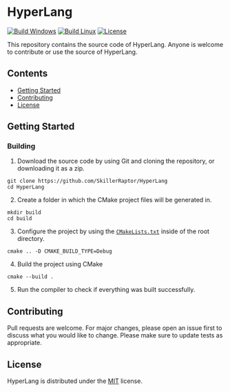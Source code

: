 # HyperLang
[![Build Windows](https://img.shields.io/github/workflow/status/SkillerRaptor/HyperLang/build-windows?style=flat&label=Build%20Windows&logo=github)](https://github.com/SkillerRaptor/HyperLang/blob/master/.github/workflows/build-windows.yml)
[![Build Linux](https://img.shields.io/github/workflow/status/SkillerRaptor/HyperLang/build-linux?style=flat&label=Build%20Linux&logo=github)](https://github.com/SkillerRaptor/HyperLang/blob/master/.github/workflows/build-linux.yml)
[![License](https://img.shields.io/badge/license-MIT-yellow?style=flat)](https://github.com/SkillerRaptor/HyperLang/blob/master/LICENSE)

This repository contains the source code of HyperLang.
Anyone is welcome to contribute or use the source of HyperLang.

## Contents
- [Getting Started](#getting-started)
- [Contributing](#contributing)
- [License](#license)

## Getting Started

### Building
1. Download the source code by using Git and cloning the repository, or downloading it as a zip.
```shell
git clone https://github.com/SkillerRaptor/HyperLang
cd HyperLang
```

2. Create a folder in which the CMake project files will be generated in.
```shell
mkdir build
cd build
```

3. Configure the project by using the <code><a href="https://github.com/SkillerRaptor/HyperLang/blob/master/CMakeLists.txt">CMakeLists.txt</a></code> inside of the root directory.
```shell
cmake .. -D CMAKE_BUILD_TYPE=Debug
```

4. Build the project using CMake
```shell
cmake --build .
```

5. Run the compiler to check if everything was built successfully.

## Contributing
Pull requests are welcome. For major changes, please open an issue first to discuss what you would like to change.
Please make sure to update tests as appropriate.

## License
HyperLang is distributed under the [MIT](https://github.com/SkillerRaptor/HyperLang/blob/master/LICENSE) license.
